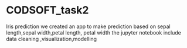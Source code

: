 # CODSOFT_task2
 Iris prediction
 we created an app to make prediction based on sepal length,sepal width,petal length, petal width
 the jupyter notebook include data cleaning ,visualization,modelling
